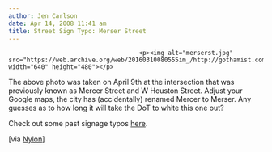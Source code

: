 ```yaml
---
author: Jen Carlson
date: Apr 14, 2008 11:41 am
title: Street Sign Typo: Merser Street
---
```


	
										<p><img alt="merserst.jpg" src="https://web.archive.org/web/20160310080555im_/http://gothamist.com/attachments/arts_jen/merserst.jpg" width="640" height="480"></p>

<p>The above photo was taken on April 9th at the intersection that was previously known as Mercer Street and W Houston Street. Adjust your Google maps, the city has (accidentally) renamed Mercer to Merser. Any guesses as to how long it will take the DoT to white this one out? </p>

<p>Check out some past signage typos <a href="https://web.archive.org/web/20160310080555/http://www.flickr.com/search/?q=nyc%20street%20sign%20typo&amp;w=all">here</a>. </p>

<p>[via <a href="https://web.archive.org/web/20160310080555/http://nylonmag.com/nylonblogs/blog/2008/04/14/whats-wrong-with-this-picture/">Nylon</a>]</p>					
										
									
				